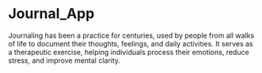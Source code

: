 # Journal_App
Journaling has been a practice for centuries, used by people from all walks of life to document their thoughts, feelings, and daily activities. It serves as a therapeutic exercise, helping individuals process their emotions, reduce stress, and improve mental clarity. 
